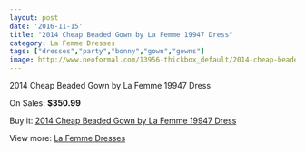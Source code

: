 ```yaml
---
layout: post
date: '2016-11-15'
title: "2014 Cheap Beaded Gown by La Femme 19947 Dress"
category: La Femme Dresses
tags: ["dresses","party","bonny","gown","gowns"]
image: http://www.neoformal.com/13956-thickbox_default/2014-cheap-beaded-gown-by-la-femme-19947-dress.jpg
---
```

2014 Cheap Beaded Gown by La Femme 19947 Dress

On Sales: **$350.99**
<a href="https://www.neoformal.com/en/la-femme-dresses-2014/4798-2014-cheap-beaded-gown-by-la-femme-19947-dress.html"><amp-img layout="responsive" width="600" height="600" src="//www.neoformal.com/13956-thickbox_default/2014-cheap-beaded-gown-by-la-femme-19947-dress.jpg" alt="2014 Cheap Beaded Gown by La Femme 19947 Dress 0" /></a>
<a href="https://www.neoformal.com/en/la-femme-dresses-2014/4798-2014-cheap-beaded-gown-by-la-femme-19947-dress.html"><amp-img layout="responsive" width="600" height="600" src="//www.neoformal.com/13957-thickbox_default/2014-cheap-beaded-gown-by-la-femme-19947-dress.jpg" alt="2014 Cheap Beaded Gown by La Femme 19947 Dress 1" /></a>
<a href="https://www.neoformal.com/en/la-femme-dresses-2014/4798-2014-cheap-beaded-gown-by-la-femme-19947-dress.html"><amp-img layout="responsive" width="600" height="600" src="//www.neoformal.com/13958-thickbox_default/2014-cheap-beaded-gown-by-la-femme-19947-dress.jpg" alt="2014 Cheap Beaded Gown by La Femme 19947 Dress 2" /></a>

Buy it: [2014 Cheap Beaded Gown by La Femme 19947 Dress](https://www.neoformal.com/en/la-femme-dresses-2014/4798-2014-cheap-beaded-gown-by-la-femme-19947-dress.html "2014 Cheap Beaded Gown by La Femme 19947 Dress")

View more: [La Femme Dresses](https://www.neoformal.com/en/56-la-femme-dresses-2014 "La Femme Dresses")